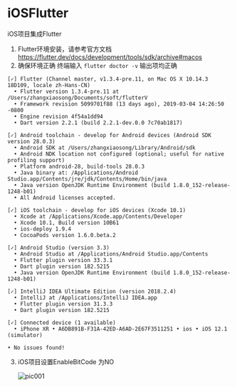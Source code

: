 # iOSFlutter
iOS项目集成Flutter

1. Flutter环境安装，请参考官方文档 https://flutter.dev/docs/development/tools/sdk/archive#macos
2. 确保环境正确 
  终端输入
  ``` flutter doctor -v ```
  输出项均正确
  
  ```
  [✓] Flutter (Channel master, v1.3.4-pre.11, on Mac OS X 10.14.3 18D109, locale zh-Hans-CN)
    • Flutter version 1.3.4-pre.11 at /Users/zhangxiaosong/Documents/soft/flutterV
    • Framework revision 5099701f88 (13 days ago), 2019-03-04 14:26:50 -0800
    • Engine revision 4f54a1dd94
    • Dart version 2.2.1 (build 2.2.1-dev.0.0 7c70ab1817)

[✓] Android toolchain - develop for Android devices (Android SDK version 28.0.3)
    • Android SDK at /Users/zhangxiaosong/Library/Android/sdk
    • Android NDK location not configured (optional; useful for native profiling support)
    • Platform android-28, build-tools 28.0.3
    • Java binary at: /Applications/Android Studio.app/Contents/jre/jdk/Contents/Home/bin/java
    • Java version OpenJDK Runtime Environment (build 1.8.0_152-release-1248-b01)
    • All Android licenses accepted.

[✓] iOS toolchain - develop for iOS devices (Xcode 10.1)
    • Xcode at /Applications/Xcode.app/Contents/Developer
    • Xcode 10.1, Build version 10B61
    • ios-deploy 1.9.4
    • CocoaPods version 1.6.0.beta.2

[✓] Android Studio (version 3.3)
    • Android Studio at /Applications/Android Studio.app/Contents
    • Flutter plugin version 33.3.1
    • Dart plugin version 182.5215
    • Java version OpenJDK Runtime Environment (build 1.8.0_152-release-1248-b01)

[✓] IntelliJ IDEA Ultimate Edition (version 2018.2.4)
    • IntelliJ at /Applications/IntelliJ IDEA.app
    • Flutter plugin version 31.3.3
    • Dart plugin version 182.5215

[✓] Connected device (1 available)
    • iPhone XR • A6DB891B-F31A-42ED-A6AD-2E67F3511251 • ios • iOS 12.1 (simulator)

• No issues found!
  ```
  
  3. iOS项目设置EnableBitCode 为NO
  
       ![pic001](FlutterM/Image/001.png)

